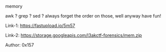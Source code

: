 memory

awk ? grep ? sed ? always forget the order on those, well anyway have fun!

Link-1: https://fastupload.io/5m57

Link-2: https://storage.googleapis.com/l3akctf-forensics/mem.zip

Author: 0x157
